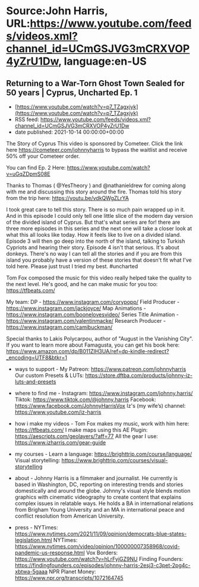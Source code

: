 # Source:John Harris, URL:https://www.youtube.com/feeds/videos.xml?channel_id=UCmGSJVG3mCRXVOP4yZrU1Dw, language:en-US

## Returning to a War-Torn Ghost Town Sealed for 50 years | Cyprus, Uncharted Ep. 1
 - [https://www.youtube.com/watch?v=p7_TZagxjyk](https://www.youtube.com/watch?v=p7_TZagxjyk)
 - RSS feed: https://www.youtube.com/feeds/videos.xml?channel_id=UCmGSJVG3mCRXVOP4yZrU1Dw
 - date published: 2021-10-14 00:00:00+00:00

The Story of Cyprus
This video is sponsored by Cometeer. Click the link here https://cometeer.com/johnnyharris to bypass the waitlist and receive 50% off your Cometeer order.

You can find Ep. 2 Here: https://www.youtube.com/watch?v=uGqZDpmS08E

Thanks to Thomas (  @YesTheory  ) and  @nathanieldrew   for coming along with me and discussing this story around the fire. Thomas told his story from the trip here: https://youtu.be/vdkQWgZLrYA

I took great care to tell this story. There is so much pain wrapped up in it. And in this episode I could only tell one little slice of the modern day version of the divided island of Cyprus. But that's what series are for! there are three more episodes in this series and the next one will take a closer look at what this all looks like today. How it feels like to live on a divided island. Episode 3 will then go deep into the north of the island, talking to Turkish Cypriots and hearing their story. Episode 4 isn't that serious. It's about donkeys. 
There's no way I can tell all the stories and if you are from this island you probably have a version of these stories that doesn't fit what I've told here. Please just trust I tried my best. 
#uncharted

Tom Fox composed the music for this video really helped take the quality to the next level. He's good, and he can make music for you too: https://tfbeats.com/

My team:
DP - https://www.instagram.com/corypopp/
Field Producer - https://www.instagram.com/jackjoyce/
Map Animations - https://www.instagram.com/boonelovesvideo/
Series Title Animation - https://www.instagram.com/valentinmacke/
Research Producer - https://www.instagram.com/camibuckman/

Special thanks to Lakis Polycarpou, author of "August in the Vanishing City". If you want to learn more about Famagusta, you can get his book here:
https://www.amazon.com/dp/B011ZIH3UA/ref=dp-kindle-redirect?_encoding=UTF8&btkr=1 

- ways to support - 
My Patreon: https://www.patreon.com/johnnyharris
Our custom Presets & LUTs: https://store.dftba.com/products/johnny-iz-luts-and-presets

- where to find me -
Instagram: https://www.instagram.com/johnny.harris/
Tiktok: https://www.tiktok.com/@johnny.harris
Facebook: https://www.facebook.com/JohnnyHarrisVox
Iz's (my wife’s) channel: https://www.youtube.com/iz-harris

- how i make my videos -
Tom Fox makes my music, work with him here: https://tfbeats.com/
I make maps using this AE Plugin: https://aescripts.com/geolayers/?aff=77
All the gear I use: https://www.izharris.com/gear-guide
 
- my courses - 
Learn a language: https://brighttrip.com/course/language/
Visual storytelling: https://www.brighttrip.com/courses/visual-storytelling

- about -
Johnny Harris is a filmmaker and journalist. He currently is based in Washington, DC, reporting on interesting trends and stories domestically and around the globe. Johnny's visual style blends motion graphics with cinematic videography to create content that explains complex issues in relatable ways. He holds a BA in international relations from Brigham Young University and an MA in international peace and conflict resolution from American University.

- press - 
NYTimes: https://www.nytimes.com/2021/11/09/opinion/democrats-blue-states-legislation.html
NYTimes: https://www.nytimes.com/video/opinion/100000007358968/covid-pandemic-us-response.html
Vox Borders: https://www.youtube.com/watch?v=hLrFyjGZ9NU
Finding Founders: https://findingfounders.co/episodes/johnny-harris-2esj3-c3pet-2pg4c-xbtwa-5gaaa
NPR Planet Money: https://www.npr.org/transcripts/1072164745

